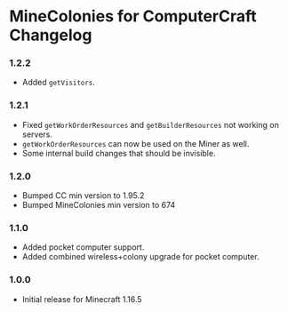 # MineColonies for ComputerCraft Changelog

### 1.2.2

- Added `getVisitors`.

### 1.2.1

- Fixed `getWorkOrderResources` and `getBuilderResources` not working on servers.
- `getWorkOrderResources` can now be used on the Miner as well.
- Some internal build changes that should be invisible.

### 1.2.0

- Bumped CC min version to 1.95.2
- Bumped MineColonies min version to 674

### 1.1.0

- Added pocket computer support.
- Added combined wireless+colony upgrade for pocket computer.

### 1.0.0

- Initial release for Minecraft 1.16.5
